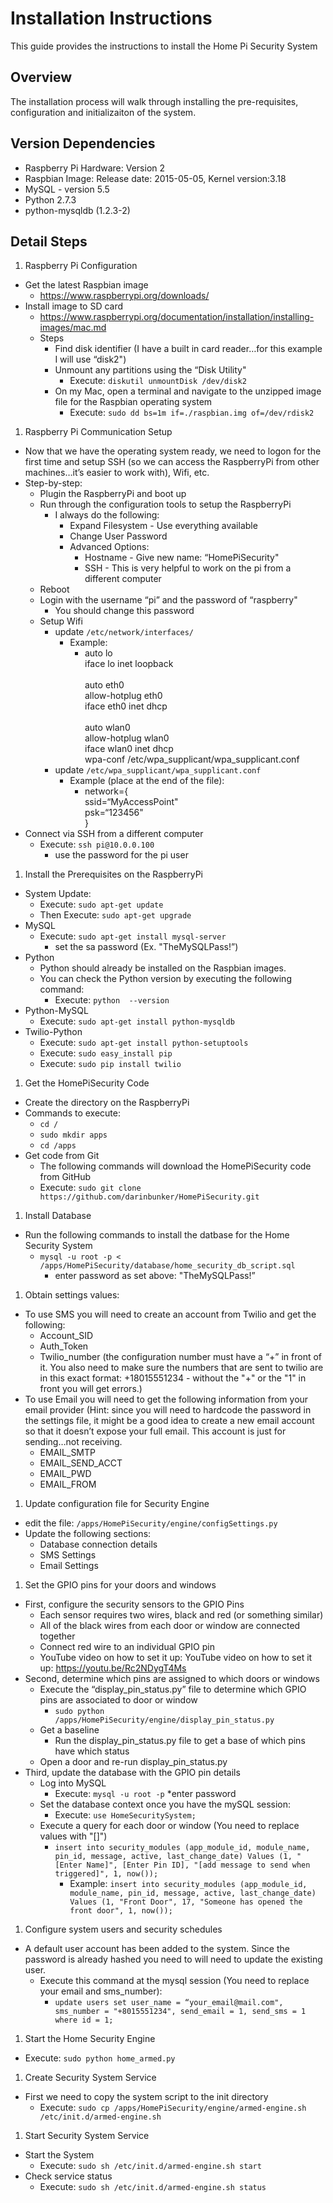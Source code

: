 # Installation Instructions
This guide provides the instructions to install the Home Pi Security System

## Overview
The installation process will walk through installing the pre-requisites, configuration and initializaiton of the system.

## Version Dependencies
* Raspberry Pi Hardware: Version 2
* Raspbian Image: Release date: 2015-05-05, Kernel version:3.18
* MySQL - version 5.5
* Python 2.7.3
* python-mysqldb (1.2.3-2)

## Detail Steps
1. Raspberry Pi Configuration
  * Get the latest Raspbian image
    * https://www.raspberrypi.org/downloads/
  * Install image to SD card
    * https://www.raspberrypi.org/documentation/installation/installing-images/mac.md
    * Steps
      * Find disk identifier (I have a built in card reader…for this example I will use “disk2")
      * Unmount any partitions using the “Disk Utility"
        * Execute: `diskutil unmountDisk /dev/disk2`
      * On my Mac, open a terminal and navigate to the unzipped image file for the Raspbian operating system
        * Execute: `sudo dd bs=1m if=./raspbian.img of=/dev/rdisk2`
1. Raspberry Pi Communication Setup
  * Now that we have the operating system ready, we need to logon for the first time and setup SSH (so we can access the RaspberryPi from other machines…it’s easier to work with), Wifi, etc.
  * Step-by-step:
    * Plugin the RaspberryPi and boot up
    * Run through the configuration tools to setup the RaspberryPi
      * I always do the following:
        * Expand Filesystem - Use everything available
        * Change User Password
        * Advanced Options:
          * Hostname - Give new name: “HomePiSecurity"
          * SSH - This is very helpful to work on the pi from a different computer
    * Reboot
    * Login with the username “pi” and the password of “raspberry"
      * You should change this password
    * Setup Wifi
      * update `/etc/network/interfaces/`
        * Example:
          * auto lo <br>
            iface lo inet loopback <br><br>
            auto eth0 <br>
            allow-hotplug eth0 <br>
            iface eth0 inet dhcp <br><br>
            auto wlan0 <br>
            allow-hotplug wlan0 <br>
            iface wlan0 inet dhcp <br>
            wpa-conf /etc/wpa_supplicant/wpa_supplicant.conf
      * update `/etc/wpa_supplicant/wpa_supplicant.conf`
        * Example (place at the end of the file):
          * network={<br>
            ssid=“MyAccessPoint"<br>
            psk=“123456"<br>
            }
  * Connect via SSH from a different computer
    * Execute: `ssh pi@10.0.0.100`
      * use the password for the pi user
1. Install the Prerequisites on the RaspberryPi
  * System Update:
    * Execute: `sudo apt-get update`
    * Then Execute: `sudo apt-get upgrade`
  * MySQL
    * Execute: `sudo apt-get install mysql-server`
      * set the sa password (Ex. "TheMySQLPass!”)
  * Python
    * Python should already be installed on the Raspbian images.
    * You can check the Python version by executing the following command:
      * Execute: `python  --version`
  * Python-MySQL
    * Execute: `sudo apt-get install python-mysqldb`
  * Twilio-Python
    * Execute: `sudo apt-get install python-setuptools`
    * Execute: `sudo easy_install pip`
    * Execute: `sudo pip install twilio`
1. Get the HomePiSecurity Code
  * Create the directory on the RaspberryPi
  * Commands to execute:
    * `cd /`
    * `sudo mkdir apps`
    * `cd /apps`
  * Get code from Git
    * The following commands will download the HomePiSecurity code from GitHub
    * Execute: `sudo git clone https://github.com/darinbunker/HomePiSecurity.git`
1. Install Database
  * Run the following commands to install the datbase for the Home Security System
    * `mysql -u root -p < /apps/HomePiSecurity/database/home_security_db_script.sql`
      * enter password as set above: "TheMySQLPass!”
1. Obtain settings values:
  * To use SMS you will need to create an account from Twilio and get the following:
    * Account_SID
    * Auth_Token
    * Twilio_number (the configuration number must have a “+” in front of it.  You also need to make sure the numbers that are sent to twilio are in this exact format: +18015551234 - without the "+" or the "1" in front you will get errors.) 
  * To use Email you will need to get the following information from your email provider (Hint: since you will need to hardcode the password in the settings file, it might be a good idea to create a new email account so that it doesn’t expose your full email.  This account is just for sending…not receiving.
    * EMAIL_SMTP
    * EMAIL_SEND_ACCT
    * EMAIL_PWD
    * EMAIL_FROM
1. Update configuration file for Security Engine
  * edit the file: `/apps/HomePiSecurity/engine/configSettings.py`
  * Update the following sections:
    * Database connection details
    * SMS Settings
    * Email Settings
1. Set the GPIO pins for your doors and windows
  * First, configure the security sensors to the GPIO Pins
    * Each sensor requires two wires, black and red (or something similar)
    * All of the black wires from each door or window are connected together
    * Connect red wire to an individual GPIO pin
    * YouTube video on how to set it up: YouTube video on how to set it up: https://youtu.be/Rc2NDygT4Ms
  * Second, determine which pins are assigned to which doors or windows
    * Execute the “display_pin_status.py” file to determine which GPIO pins are associated to door or window
      * `sudo python /apps/HomePiSecurity/engine/display_pin_status.py`
    * Get a baseline
      * Run the display_pin_status.py file to get a base of which pins have which status
    * Open a door and re-run display_pin_status.py
  * Third, update the database with the GPIO pin details
    * Log into MySQL
      * Execute: `mysql -u root -p`
        *enter password
    * Set the database context once you have the mySQL session:
      * Execute: `use HomeSecuritySystem;`
    * Execute a query for each door or window (You need to replace values with "[]")
      * `insert into security_modules (app_module_id, module_name, pin_id, message, active, last_change_date) Values (1, "[Enter Name]", [Enter Pin ID], "[add message to send when triggered]", 1, now());`
        * Example: `insert into security_modules (app_module_id, module_name, pin_id, message, active, last_change_date) Values (1, "Front Door", 17, "Someone has opened the front door", 1, now());`
1. Configure system users and security schedules
  * A default user account has been added to the system.  Since the password is already hashed you need to will need to update the existing user.
    * Execute this command at the mysql session (You need to replace your email and sms_number):
      * `update users set user_name = “your_email@mail.com", sms_number = "+8015551234", send_email = 1, send_sms = 1 where id = 1;`
1. Start the Home Security Engine
  * Execute: `sudo python home_armed.py`
1. Create Security System Service
  * First we need to copy the system script to the init directory
    * Execute: `sudo cp /apps/HomePiSecurity/engine/armed-engine.sh /etc/init.d/armed-engine.sh`
1. Start Security System Service
  * Start the System
    * Execute: `sudo sh /etc/init.d/armed-engine.sh start`
  * Check service status
    * Execute: `sudo sh /etc/init.d/armed-engine.sh status`









